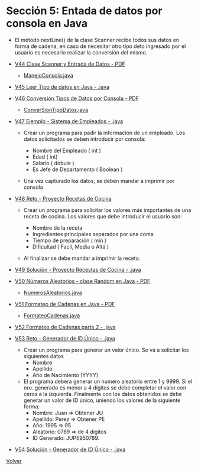 # Sección 5: Entada de datos por consola en Java

* El método nextLine() de la clase Scanner recibe todos sus datos en forma de 
    cadena, en caso de necesitar otro tipo deto ingresado por el usuario es necesario
    realizar la conversión del mismo.

* [V44 Clase Scanner y Entrada de Datos - PDF](V44_Clase_Scanner_y_Entrada_de_Datos/Docs/04-01-00-ClaseScannerEntradaDatos-UJ.pdf)
    * [ManejoConsola.java](V44_Clase_Scanner_y_Entrada_de_Datos/src/ManejoConsola.java)
* [V45 Leer Tipo de datos en Java - .java](V45_Leer_Tipo_De_Datos_en_Java/src/LeerTiposDatos.java)
* [V46 Conversión Tipos de Datos por Consola - PDF](V46_Conversion_de_Tipos_de_Datos_por_Consola/Docs/04-03-00-ConversionTiposDatosConsola-UJ.pdf)
    * [ConverSionTipoDatos.java](V46_Conversion_de_Tipos_de_Datos_por_Consola/src/ConversionTipoDatos.java)
* [V47 Ejemplo - Sistema de Empleados - .java](V47_Ejemplo_Sistema_de_Empleados/src/SistemaEmpleados.java)
    - Crear un programa para padir la información de un empleado. Los datos solicitados
        se deben introducir por consola:
        * Nombre del Empleado ( int )
        * Edad ( int)
        * Salario ( dobule )
        * Es Jefe de Departamento ( Boolean )

    - Una vez capturado los datos, se deben mandar a imprimir por consola
* [V48 Reto - Proyecto Recetas de Cocina](V48_Reto_Proyecto_Recetas_de_Cocina/src/RecetasCocina.java)
    - Crear un programa para solicitar los valores más importantes de una receta de cocina.
        Los valores que debe introducir el usuario son:
        * Nombre de la receta
        * Ingredientes principales separados por una coma
        * Tiempo de preparación ( min )
        * Dificultad ( Facil, Media o Altá )

    - Al finalizar se debe mandar a imprimir la receta.
* [V49 Solución - Proyecto Recestas de Cocina - .java](V49_Solucion_Proyecto_Recetas_de_Cocina/src/RecetasCocina.java)
* [V50 Números Aleatorios - clase Random en Java - PDF ](V50_Numeros_Aleatorios_Clase_Random/Docs/04-07-00-NumerosAleatorios-UJ.pdf)
    * [NumerosAleatorios.java](V50_Numeros_Aleatorios_Clase_Random/src/NumerosAleatorios.java)
* [V51 Formateo de Cadenas en Java - PDF](V51_Formateo_de_Cadenas_en_Java/Docs/04-08-00-FormatoCadenas-UJ.pdf)
    * [FormateoCadenas.java](V51_Formateo_de_Cadenas_en_Java/src/FormateoCadenas.java)
* [V52 Formateo de Cadenas parte 2 - .java](V52_Formateo_de_Cadenas_en_Java_parte_2/src/FormateoCadenas.java)
* [V53 Reto - Generador de ID Único - .java](V53_Reto_Generador_de_ID_Unico/src/GeneradorIDUnico.java)
    - Crear un programa para generar un valor único. Se va a solicitar los siguientes datos
        * Nombre
        * Apellido
        * Año de Nacimiento (YYYY)
    - El programa debera generar un numero aleatorio entre 1 y 9999. Si el nro. generado
        es menor a 4 dígitos se debe completar el valor con ceros a la izquierda.
        Finalmente con los datos obtenidos se debe generar un valor de ID único, uniendo los
        valores de la siguiente forma: 
        * Nombre: Juan     => Obtener JU
        * Apellido: Perez  => Obtener PE
        * Año: 1995        => 95
        * Aleatorio: 0789  => de 4 digitos
        * ID Generado: JUPE950789.
* [V54 Solución - Generador de ID Único - .java](V54_Solucion_Generador_de_ID_Unico/src/GeneradorIdUnico.java)

[Volver](../)